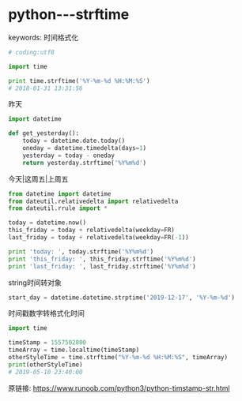 # python---strftime

keywords: 时间格式化  

```python
# coding:utf8

import time

print time.strftime('%Y-%m-%d %H:%M:%S')
# 2018-01-31 13:31:56
```

昨天  
```python
import datetime

def get_yesterday():
    today = datetime.date.today()
    oneday = datetime.timedelta(days=1)
    yesterday = today - oneday
    return yesterday.strftime('%Y%m%d')
```

今天|这周五|上周五  
```python
from datetime import datetime
from dateutil.relativedelta import relativedelta
from dateutil.rrule import *

today = datetime.now()
this_friday = today + relativedelta(weekday=FR)
last_friday = today + relativedelta(weekday=FR(-1))

print 'today: ', today.strftime('%Y%m%d')
print 'this_friday: ', this_friday.strftime('%Y%m%d')
print 'last_friday: ', last_friday.strftime('%Y%m%d')
```

string时间转对象  
```python
start_day = datetime.datetime.strptime('2019-12-17', '%Y-%m-%d')
```

时间戳数字转格式化时间  
```python
import time

timeStamp = 1557502800
timeArray = time.localtime(timeStamp)
otherStyleTime = time.strftime("%Y-%m-%d %H:%M:%S", timeArray)
print(otherStyleTime)
# 2019-05-10 23:40:00
```


原链接: https://www.runoob.com/python3/python-timstamp-str.html  
